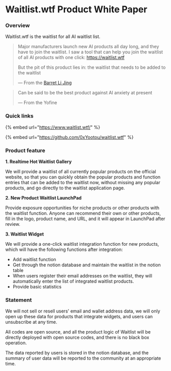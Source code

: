 # Waitlist.wtf Product White Paper

### Overview

Waitlist.wtf is the waitlist for all AI waitlist list.

> Major manufacturers launch new AI products all day long, and they have to join the waitlist. I saw a tool that can help you join the waitlist of all AI products with one click: https://waitlist.wtf
>
> But the pit of this product lies in: the waitlist that needs to be added to the waitlist
>
> — From the [Barret Li Jing](https://twitter.com/Barret\_China)

> Can be said to be the best product against AI anxiety at present
>
> — From the Yofine

### Quick links

{% embed url="https://www.waitlist.wtf/" %}

{% embed url="https://github.com/0xYootou/waitlist.wtf" %}

### Product feature

**1. Realtime Hot Waitlist Gallery**

We will provide a waitlist of all currently popular products on the official website, so that you can quickly obtain the popular products and function entries that can be added to the waitlist now, without missing any popular products, and go directly to the waitlist application page.

**2. New Product Waitlist LaunchPad**

Provide exposure opportunities for niche products or other products with the waitlist function. Anyone can recommend their own or other products, fill in the logo, product name, and URL, and it will appear in LaunchPad after review.

**3. Waitlist Widget**

We will provide a one-click waitlist integration function for new products, which will have the following functions after integration:

* Add waitlist function
* Get through the notion database and maintain the waitlist in the notion table
* When users register their email addresses on the waitlist, they will automatically enter the list of integrated waitlist products.
* Provide basic statistics

### Statement

We will not sell or resell users' email and wallet address data, we will only open up these data for products that integrate widgets, and users can unsubscribe at any time.

All codes are open source, and all the product logic of Waitlist will be directly deployed with open source codes, and there is no black box operation.

The data reported by users is stored in the notion database, and the summary of user data will be reported to the community at an appropriate time.
